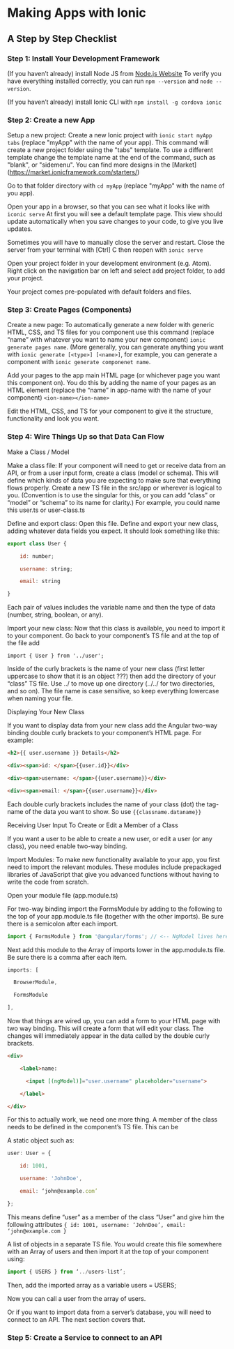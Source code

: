# Making Apps with Ionic

## A Step by Step Checklist 

### Step 1: Install Your Development Framework 

(If you haven’t already) install Node JS from [Node.js Website](https://nodejs.org/en/download/)
To verify you have everything installed correctly, you can run `npm --version` and `node --version`.

(If you haven’t already) install Ionic CLI with `npm install -g cordova ionic` 

### Step 2: Create a new App 

Setup a new project: Create a new Ionic project with `ionic start myApp tabs` (replace "myApp" with the name of your app). This command will create a new project folder using the "tabs" template. To use a different template change the template name at the end of the command, such as "blank", or "sidemenu". You can find more designs in the [Market] (https://market.ionicframework.com/starters/)

Go to that folder directory with `cd myApp` (replace "myApp" with the name of you app).

Open your app in a browser, so that you can see what it looks like with `iconic serve` At first you will see a default template page. This view should update automatically when you save changes to your code, to give you live updates.

Sometimes you will have to manually close the server and restart. Close the server from your terminal with [Ctrl] C then reopen with `ionic serve` 

Open your project folder in your development environment (e.g. Atom). Right click on the navigation bar on left and select add project folder, to add your project. 

Your project comes pre-populated with default folders and files. 

### Step 3: Create Pages (Components) 

Create a new page: To automatically generate a new folder with generic HTML, CSS, and TS files for you component use this command (replace “name” with whatever you want to name your new component) `ionic generate pages name`. (More generally, you can generate anything you want with `ionic generate [<type>] [<name>]`, for example, you can generate a component with `ionic generate componenet name`.  

Add your pages to the app main HTML page (or whichever page you want this component on). You do this by adding the name of your pages as an HTML element (replace the “name” in app-name with the name of your component) `<ion-name></ion-name>` 

Edit the HTML, CSS, and TS for your component to give it the structure, functionality and look you want. 

### Step 4: Wire Things Up so that Data Can Flow 

Make a Class / Model 

Make a class file: If your component will need to get or receive data from an API, or from a user input form, create a class (model or schema). This will define which kinds of data you are expecting to make sure that everything flows properly. Create a new TS file in the src/app or wherever is logical to you. (Convention is to use the singular for this, or you can add “class” or “model” or “schema” to its name for clarity.) For example, you could name this user.ts or user-class.ts 

Define and export class: Open this file. Define and export your new class, adding whatever data fields you expect. It should look something like this: 

```js
export class User { 

    id: number; 

    username: string; 

    email: string 

}
```

Each pair of values includes the variable name and then the type of data (number, string, boolean, or any). 

Import your new class: Now that this class is available, you need to import it to your component. Go back to your component’s TS file and at the top of the file add  

`import { User } from '../user';` 

Inside of the curly brackets is the name of your new class (first letter uppercase to show that it is an object ???) then add the directory of your “class” TS file. Use ../ to move up one directory (../../ for two directories, and so on). The file name is case sensitive, so keep everything lowercase when naming your file.  

Displaying Your New Class 

If you want to display data from your new class add the Angular two-way binding double curly brackets to your component’s HTML page. For example:

```HTML
<h2>{{ user.username }} Details</h2>  

<div><span>id: </span>{{user.id}}</div>  

<div><span>username: </span>{{user.username}}</div> 

<div><span>email: </span>{{user.username}}</div> 
```

Each double curly brackets includes the name of your class (dot) the tag-name of the data you want to show. So use `{{classname.dataname}}` 

Receiving User Input To Create or Edit a Member of a Class 

If you want a user to be able to create a new user, or edit a user (or any class), you need enable two-way binding. 

Import Modules: To make new functionality available to your app, you first need to import the relevant modules. These modules include prepackaged libraries of JavaScript that give you advanced functions without having to write the code from scratch. 

Open your module file (app.module.ts) 

For two-way binding import the FormsModule by adding to the following to the top of your app.module.ts file (together with the other imports). Be sure there is a semicolon after each import. 

```js
import { FormsModule } from '@angular/forms'; // <-- NgModel lives here 
```
Next add this module to the Array of imports lower in the app.module.ts file. Be sure there is a comma after each item. 
```js
imports: [ 

  BrowserModule, 

  FormsModule 

],
```

Now that things are wired up, you can add a form to your HTML page with two way binding. This will create a form that will edit your class. The changes will immediately appear in the data called by the double curly brackets. 

```HTML
<div> 

    <label>name: 

      <input [(ngModel)]="user.username" placeholder="username"> 

    </label> 

</div> 
```

For this to actually work, we need one more thing. A member of the class needs to be defined in the component’s TS file. This can be  

A static object such as:

```js
user: User = {  

    id: 1001,  

    username: 'JohnDoe', 

    email: ‘john@example.com’  

};
```

This means define “user” as a member of the class “User” and give him the following attributes `{ id: 1001, username: ‘JohnDoe’, email: ‘john@example.com }` 

A list of objects in a separate TS file. You would create this file somewhere with an Array of users and then import it at the top of your component using:  

```js
import { USERS } from ‘../users-list’; 
```

Then, add the imported array as a variable users = USERS; 

Now you can call a user from the array of users. 

Or if you want to import data from a server’s database, you will need to connect to an API. The next section covers that. 

### Step 5: Create a Service to connect to an API 

